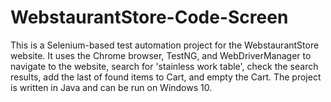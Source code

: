 # WebstaurantStore-Code-Screen
This is a Selenium-based test automation project for the WebstaurantStore website. It uses the Chrome browser, TestNG, and WebDriverManager to navigate to the website, search for 'stainless work table', check the search results, add the last of found items to Cart, and empty the Cart. The project is written in Java and can be run on Windows 10.
